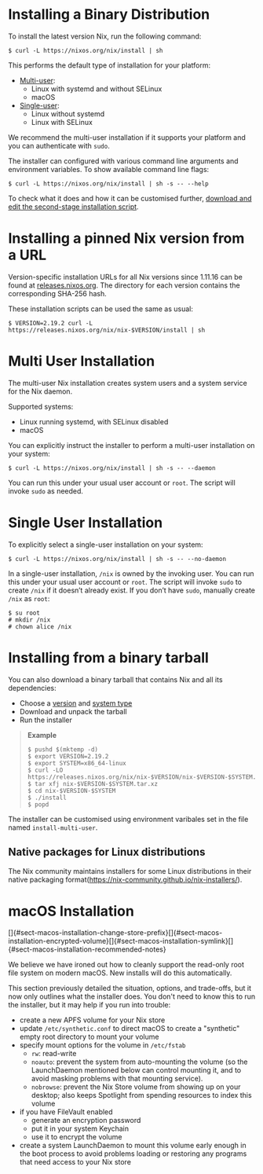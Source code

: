 # Installing a Binary Distribution

To install the latest version Nix, run the following command:

```console
$ curl -L https://nixos.org/nix/install | sh
```

This performs the default type of installation for your platform:

- [Multi-user](#multi-user-installation):
  - Linux with systemd and without SELinux
  - macOS
- [Single-user](#single-user-installation):
  - Linux without systemd
  - Linux with SELinux

We recommend the multi-user installation if it supports your platform and you can authenticate with `sudo`.

The installer can configured with various command line arguments and environment variables.
To show available command line flags:

```console
$ curl -L https://nixos.org/nix/install | sh -s -- --help
```

To check what it does and how it can be customised further, [download and edit the second-stage installation script](#installing-from-a-binary-tarball).

# Installing a pinned Nix version from a URL

Version-specific installation URLs for all Nix versions since 1.11.16 can be found at [releases.nixos.org](https://releases.nixos.org/?prefix=nix/).
The directory for each version contains the corresponding SHA-256 hash.

These installation scripts can be used the same as usual:

```console
$ VERSION=2.19.2 curl -L https://releases.nixos.org/nix/nix-$VERSION/install | sh
```

# Multi User Installation

The multi-user Nix installation creates system users and a system service for the Nix daemon.

Supported systems:

- Linux running systemd, with SELinux disabled
- macOS

You can explicitly instruct the installer to perform a multi-user installation on your system:

```console
$ curl -L https://nixos.org/nix/install | sh -s -- --daemon
```

You can run this under your usual user account or `root`.
The script will invoke `sudo` as needed.

# Single User Installation

To explicitly select a single-user installation on your system:

```console
$ curl -L https://nixos.org/nix/install | sh -s -- --no-daemon
```

In a single-user installation, `/nix` is owned by the invoking user.
You can run this under your usual user account or `root`.
The script will invoke `sudo` to create `/nix` if it doesn’t already exist.
If you don’t have `sudo`, manually create `/nix` as `root`:

```console
$ su root
# mkdir /nix
# chown alice /nix
```

# Installing from a binary tarball

You can also download a binary tarball that contains Nix and all its dependencies:
- Choose a [version](https://releases.nixos.org/?prefix=nix/) and [system type](../contributing/hacking.md#platforms)
- Download and unpack the tarball
- Run the installer

> **Example**
>
> ```console
> $ pushd $(mktemp -d)
> $ export VERSION=2.19.2
> $ export SYSTEM=x86_64-linux
> $ curl -LO https://releases.nixos.org/nix/nix-$VERSION/nix-$VERSION-$SYSTEM.tar.xz
> $ tar xfj nix-$VERSION-$SYSTEM.tar.xz
> $ cd nix-$VERSION-$SYSTEM
> $ ./install
> $ popd
> ```

The installer can be customised using environment varibales set in the file named `install-multi-user`.

## Native packages for Linux distributions

The Nix community maintains installers for some Linux distributions in their native packaging format(https://nix-community.github.io/nix-installers/).

# macOS Installation

<!-- anchors to catch existing links -->
[]{#sect-macos-installation-change-store-prefix}[]{#sect-macos-installation-encrypted-volume}[]{#sect-macos-installation-symlink}[]{#sect-macos-installation-recommended-notes}

We believe we have ironed out how to cleanly support the read-only root file system
on modern macOS. New installs will do this automatically.

This section previously detailed the situation, options, and trade-offs,
but it now only outlines what the installer does. You don't need to know
this to run the installer, but it may help if you run into trouble:

- create a new APFS volume for your Nix store
- update `/etc/synthetic.conf` to direct macOS to create a "synthetic"
  empty root directory to mount your volume
- specify mount options for the volume in `/etc/fstab`
  - `rw`: read-write
  - `noauto`: prevent the system from auto-mounting the volume (so the
    LaunchDaemon mentioned below can control mounting it, and to avoid
    masking problems with that mounting service).
  - `nobrowse`: prevent the Nix Store volume from showing up on your
    desktop; also keeps Spotlight from spending resources to index
    this volume
  <!-- TODO:
  - `suid`: honor setuid? surely not? ...
  - `owners`: honor file ownership on the volume

    For now I'll avoid pretending to understand suid/owners more
    than I do. There've been some vague reports of file-ownership
    and permission issues, particularly in cloud/VM/headless setups.
    My pet theory is that this has something to do with these setups
    not having a token that gets delegated to initial/admin accounts
    on macOS. See scripts/create-darwin-volume.sh for a little more.

    In any case, by Dec 4 2021, it _seems_ like some combination of
    suid, owners, and calling diskutil enableOwnership have stopped
    new reports from coming in. But I hesitate to celebrate because we
    haven't really named and catalogued the behavior, understood what
    we're fixing, and validated that all 3 components are essential.
  -->
- if you have FileVault enabled
    - generate an encryption password
    - put it in your system Keychain
    - use it to encrypt the volume
- create a system LaunchDaemon to mount this volume early enough in the
  boot process to avoid problems loading or restoring any programs that
  need access to your Nix store

